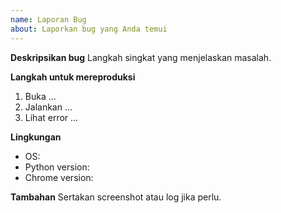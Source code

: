 ```yaml
---
name: Laporan Bug
about: Laporkan bug yang Anda temui
---
```


**Deskripsikan bug**
Langkah singkat yang menjelaskan masalah.

**Langkah untuk mereproduksi**
1. Buka ...
2. Jalankan ...
3. Lihat error ...

**Lingkungan**
- OS: 
- Python version:
- Chrome version:

**Tambahan**
Sertakan screenshot atau log jika perlu.
